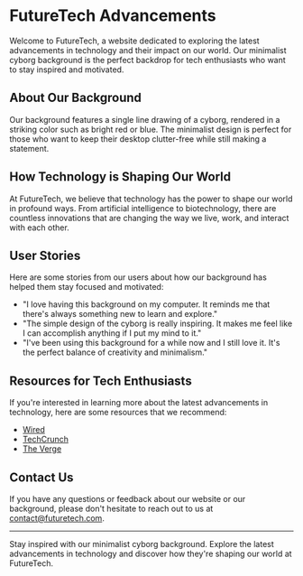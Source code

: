 <!--font:Poppins-->

# FutureTech Advancements

Welcome to FutureTech, a website dedicated to exploring the latest advancements in technology and their impact on our world. Our minimalist cyborg background is the perfect backdrop for tech enthusiasts who want to stay inspired and motivated.

## About Our Background

Our background features a single line drawing of a cyborg, rendered in a striking color such as bright red or blue. The minimalist design is perfect for those who want to keep their desktop clutter-free while still making a statement.

## How Technology is Shaping Our World

At FutureTech, we believe that technology has the power to shape our world in profound ways. From artificial intelligence to biotechnology, there are countless innovations that are changing the way we live, work, and interact with each other.

## User Stories

Here are some stories from our users about how our background has helped them stay focused and motivated:

- "I love having this background on my computer. It reminds me that there's always something new to learn and explore."
- "The simple design of the cyborg is really inspiring. It makes me feel like I can accomplish anything if I put my mind to it."
- "I've been using this background for a while now and I still love it. It's the perfect balance of creativity and minimalism."

## Resources for Tech Enthusiasts

If you're interested in learning more about the latest advancements in technology, here are some resources that we recommend:

- [Wired](#wired)
- [TechCrunch](#techcrunch)
- [The Verge](#the-verge)

## Contact Us

If you have any questions or feedback about our website or our background, please don't hesitate to reach out to us at [contact@futuretech.com](mailto:contact@futuretech.com).

---

Stay inspired with our minimalist cyborg background. Explore the latest advancements in technology and discover how they're shaping our world at FutureTech.

<!--

Write me content for website with wallpaper which alt text is:

"A minimalist wallpaper with a single line drawing of a cyborg, in a striking color such as bright red or blue."

The name/title of the page should not be 1:1 copy of the alt text but rather a real content of the website which is using this wallpaper.

- Use markdown format 
- Start with heading
- Heading should be short and concise
- The content should look like a real website 
- The website should not be about the wallpaper, wallpaper is just a related background
- Heading should be contain work "wallpaper" or "background"
- Include real sections like references, contact, user stories, etc. use things relevant to the page purpose.
- Feel free to use structure like headings, bullets, numbering, blockquotes, paragraphs, horizontal lines, etc.
- You can use formatting like bold or _italic_
- You can include UTF-8 emojis
- Links should be only #hash anchors (and you can refer to the document itself)
- Do not include images


---


# FutureTech Background: A Minimalist Cyborg Wallpaper

Welcome to FutureTech, a website dedicated to exploring the latest advancements in technology and their impact on our world. Our minimalist cyborg wallpaper is the perfect backdrop for tech enthusiasts who want to stay inspired and motivated.

## About Our Wallpaper

Our wallpaper features a single line drawing of a cyborg, rendered in a striking color such as bright red or blue. The minimalist design is perfect for those who want to keep their desktop clutter-free while still making a statement.

## How to Download

To download our wallpaper, simply right-click on the image and select "Save Image As." You can then set it as your desktop background or use it as a background for your phone or tablet.

## User Stories

Here are some stories from our users about how our wallpaper has helped them stay focused and motivated:

- "I love the simplicity of this wallpaper. It helps me stay focused on my work without any distractions."
- "The bright red color of the cyborg really pops on my desktop. It's a great reminder to stay curious and keep learning."
- "I've been using this wallpaper for months now and I still haven't gotten tired of it. It's the perfect balance of minimalism and creativity."

## References

If you're interested in learning more about the latest advancements in technology, here are some resources that we recommend:

- [Wired](#wired)
- [TechCrunch](#techcrunch)
- [The Verge](#the-verge)

## Contact Us

If you have any questions or feedback about our website or our wallpaper, please don't hesitate to reach out to us at [contact@futuretech.com](mailto:contact@futuretech.com).

---

Stay inspired with our minimalist cyborg wallpaper. Download it today and start exploring the future of technology!


---


Heading should not include word "wallpaper". The website should not be about the wallpaper itself, wallpaper is just a related background, rewrite whole content.


---


# FutureTech: Exploring the Latest Advancements in Technology

Welcome to FutureTech, a website dedicated to exploring the latest advancements in technology and their impact on our world. Our minimalist cyborg background is the perfect backdrop for tech enthusiasts who want to stay inspired and motivated.

## About Our Background

Our background features a single line drawing of a cyborg, rendered in a striking color such as bright red or blue. The minimalist design is perfect for those who want to keep their desktop clutter-free while still making a statement.

## How Technology is Shaping Our World

At FutureTech, we believe that technology has the power to shape our world in profound ways. From artificial intelligence to biotechnology, there are countless innovations that are changing the way we live, work, and interact with each other.

## User Stories

Here are some stories from our users about how our background has helped them stay focused and motivated:

- "I love having this background on my computer. It reminds me that there's always something new to learn and explore."
- "The simple design of the cyborg is really inspiring. It makes me feel like I can accomplish anything if I put my mind to it."
- "I've been using this background for a while now and I still love it. It's the perfect balance of creativity and minimalism."

## Resources for Tech Enthusiasts

If you're interested in learning more about the latest advancements in technology, here are some resources that we recommend:

- [Wired](#wired)
- [TechCrunch](#techcrunch)
- [The Verge](#the-verge)

## Contact Us

If you have any questions or feedback about our website or our background, please don't hesitate to reach out to us at [contact@futuretech.com](mailto:contact@futuretech.com).

---

Stay inspired with our minimalist cyborg background. Explore the latest advancements in technology and discover how they're shaping our world at FutureTech.

-->
